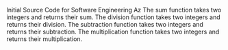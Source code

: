 Initial Source Code for Software Engineering Az
The sum function takes two integers and returns their sum.
The division function takes two integers and returns their division.
The subtraction function takes two integers and returns their subtraction.
The multiplication function takes two integers and returns their multiplication.
